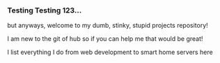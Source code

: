 ### Testing Testing 123...

but anyways, welcome to my dumb, stinky, stupid projects repository!

I am new to the git of hub so if you can help me that would be great!

I list everything I do from web development to smart home servers here
